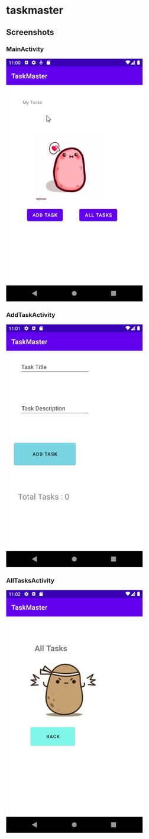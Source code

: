 # taskmaster

## Screenshots

### MainActivity
![image description](screenshots/MainActivity.png)

### AddTaskActivity
![image description](screenshots/AddTaskActivity.png)

### AllTasksActivity
![image description](screenshots/AllTasksActivity.png)
